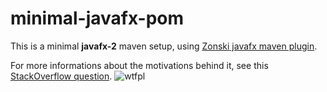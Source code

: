 # minimal-javafx-pom

This is a minimal **javafx-2** maven setup, using [Zonski javafx maven plugin](https://github.com/zonski/javafx-maven-plugin).

For more informations about the motivations behind it, see this [StackOverflow question](http://stackoverflow.com/questions/16287053/scene-getstylesheets-add-not-working-inside-jar-file/16287238#16287238).
![wtfpl](http://www.wtfpl.net/wp-content/uploads/2012/12/wtfpl-badge-1.png)
